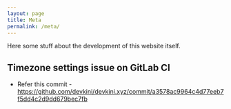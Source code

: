 ```yaml
---
layout: page
title: Meta
permalink: /meta/
---
```


Here some stuff about the development of this website itself.

## Timezone settings issue on GitLab CI
- Refer this commit - https://github.com/devkini/devkini.xyz/commit/a3578ac9964c4d77eeb7f5dd4c2d9dd679bec7fb
